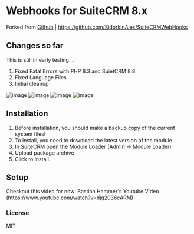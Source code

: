# Webhooks for SuiteCRM 8.x
Forked from [Github](https://github.com/SidorkinAlex/SuiteCRMWebHooks) | https://github.com/SidorkinAlex/SuiteCRMWebHooks

## Changes so far
This is still in early testing ...

1. Fixed Fatal Errors with PHP 8.3 and SuietCRM 8.8
2. Fixed Language Files
3. Initial cleanup

![image](https://portalzine.de/my-assets/github/suitecrm/webhook/1.png)
![image](https://portalzine.de/my-assets/github/suitecrm/webhook/2.png)
![image](https://portalzine.de/my-assets/github/suitecrm/webhook/3.png)
![image](https://portalzine.de/my-assets/github/suitecrm/webhook/4.png)
## Installation

1. Before installation, you should make a backup copy of the current system files!
2. To install, you need to download the latest version of the module.
3. In SuiteCRM open the Module Loader (Admin -> Module Loader)
4. Upload package archive
5. Click to install.


## Setup
Checkout this video for now:
Bastian Hammer's Youtube Video (https://www.youtube.com/watch?v=djq2036cARM)
  
### License
MIT


